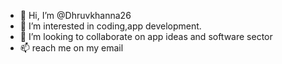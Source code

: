 - 👋 Hi, I’m @Dhruvkhanna26
- 👀 I’m interested in coding,app development.
- 💞️ I’m looking to collaborate on app ideas and software sector
- 📫 reach me on my email 

<!---
Dhruvkhanna26/Dhruvkhanna26 is a ✨ special ✨ repository because its `README.md` (this file) appears on your GitHub profile.
You can click the Preview link to take a look at your changes.
--->
